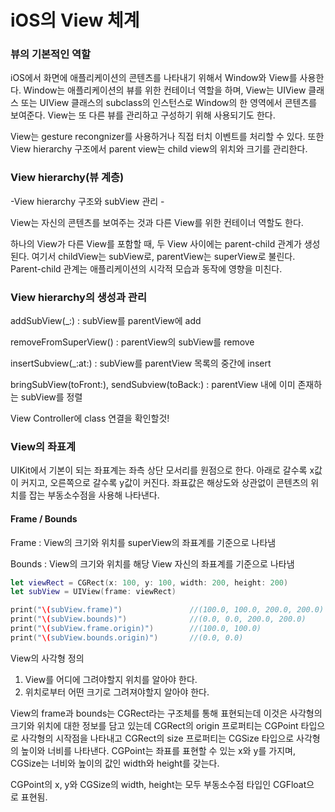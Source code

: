 # iOS의 View 체계

### 뷰의 기본적인 역할

iOS에서 화면에 애플리케이션의 콘텐츠를 나타내기 위해서 Window와 View를 사용한다. Window는 애플리케이션의 뷰를 위한 컨테이너 역할을 하며, View는 UIView 클래스 또는 UIView 클래스의 subclass의 인스턴스로 Window의 한 영역에서 콘텐츠를 보여준다. View는 또 다른 뷰를 관리하고 구성하기 위해 사용되기도 한다.

View는 gesture recongnizer를 사용하거나 직접 터치 이벤트를 처리할 수 있다. 또한 View hierarchy 구조에서 parent view는 child view의 위치와 크기를 관리한다.



### View hierarchy(뷰 계층)

-View hierarchy 구조와 subView 관리 -

View는 자신의 콘텐츠를 보여주는 것과 다른 View를 위한 컨테이너 역할도 한다.

하나의 View가 다른 View를 포함할 때, 두 View 사이에는 parent-child 관계가 생성된다. 여기서 childView는 subView로, parentView는 superView로 불린다. Parent-child 관계는 애플리케이션의 시각적 모습과 동작에 영향을 미친다.



### View hierarchy의 생성과 관리

addSubView(_:) : subView를 parentView에 add

removeFromSuperView() : parentView의 subView를 remove

insertSubview(_:at:) : subView를 parentView 목록의 중간에 insert

bringSubView(toFront:), sendSubview(toBack:) : parentView 내에 이미 존재하는 subView를 정렬

View Controller에 class 연결을 확인할것!



### View의 좌표계

UIKit에서 기본이 되는 좌표계는 좌측 상단 모서리를 원점으로 한다. 아래로 갈수록 x값이 커지고, 오른쪽으로 갈수록 y값이 커진다. 좌표값은 해상도와 상관없이 콘텐츠의 위치를 잡는 부동소수점을 사용해 나타낸다.

#### Frame / Bounds

Frame : View의 크기와 위치를 superView의 좌표계를 기준으로 나타냄

Bounds : View의 크기와 위치를 해당 View 자신의 좌표계를 기준으로 나타냄

```swift
let viewRect = CGRect(x: 100, y: 100, width: 200, height: 200)
let subView = UIView(frame: viewRect)

print("\(subView.frame)")				//(100.0, 100.0, 200.0, 200.0)
print("\(subView.bounds)")				//(0.0, 0.0, 200.0, 200.0)
print("\(subView.frame.origin)")		//(100.0, 100.0)
print("\(subView.bounds.origin)")		//(0.0, 0.0)
```



View의 사각형 정의

1. View를 어디에 그려야할지 위치를 알아야 한다.
2. 위치로부터 어떤 크기로 그려져야할지 알아야 한다.

View의 frame과 bounds는 CGRect라는 구조체를 통해 표현되는데 이것은 사각형의 크기와 위치에 대한 정보를 담고 있는데 CGRect의 origin 프로퍼티는 CGPoint 타입으로 사각형의 시작점을 나타내고 CGRect의 size 프로퍼티는 CGSize 타입으로 사각형의 높이와 너비를 나타낸다. CGPoint는 좌표를 표현할 수 있는 x와 y를 가지며, CGSize는 너비와 높이의 값인 width와 height를 갖는다.

CGPoint의 x, y와 CGSize의 width, height는 모두 부동소수점 타입인 CGFloat으로 표현됨.